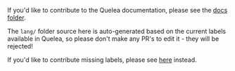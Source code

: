 If you'd like to contribute to the Quelea documentation, please see the [docs folder](https://github.com/quelea-projection/quelea-projection.github.io/tree/master/docs).

The `lang/` folder source here is auto-generated based on the current labels available in Quelea, so please don't make any PR's to edit it - they will be rejected!

If you'd like to contribute missing labels, please see [here](https://quelea-projection.github.io/lang/) instead.
